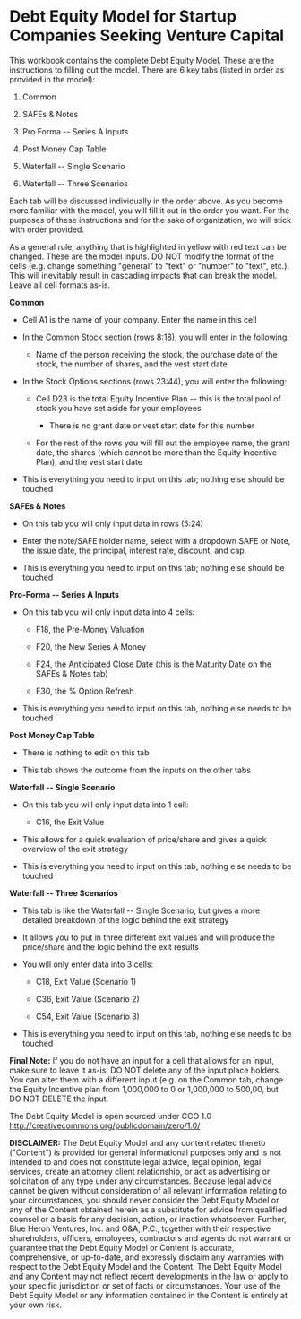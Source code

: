 # Debt Equity Model for Startup Companies Seeking Venture Capital

This workbook contains the complete Debt Equity Model. These are the instructions to filling out the model. There are 6 key tabs (listed in order as provided in the model):

1. Common

2. SAFEs & Notes

3. Pro Forma -- Series A Inputs

4. Post Money Cap Table

5. Waterfall -- Single Scenario

6. Waterfall -- Three Scenarios

Each tab will be discussed individually in the order above. As you become more familiar with the model, you will fill it out in the order you want. For the purposes of these instructions and for the sake of organization, we will stick with order provided.

As a general rule, anything that is highlighted in yellow with red text can be changed. These are the model inputs. DO NOT modify the format of the cells (e.g. change something "general" to "text" or "number" to "text", etc.). This will inevitably result in cascading impacts that can break the model. Leave all cell formats as-is.

**Common**

- Cell A1 is the name of your company. Enter the name in this cell

- In the Common Stock section (rows 8:18), you will enter in the following:

  - Name of the person receiving the stock, the purchase date of the stock, the number of shares, and the vest start date

- In the Stock Options sections (rows 23:44), you will enter the following:

  - Cell D23 is the total Equity Incentive Plan -- this is the total pool of stock you have set aside for your employees
        
      - There is no grant date or vest start date for this number

  - For the rest of the rows you will fill out the employee name, the grant date, the shares (which cannot be more than the Equity Incentive Plan), and the vest start date

- This is everything you need to input on this tab; nothing else should be touched

**SAFEs & Notes**

- On this tab you will only input data in rows (5:24)

- Enter the note/SAFE holder name, select with a dropdown SAFE or Note, the issue date, the principal, interest rate, discount, and cap.

- This is everything you need to input on this tab; nothing else should be touched

**Pro-Forma -- Series A Inputs**

- On this tab you will only input data into 4 cells:

   - F18, the Pre-Money Valuation

   - F20, the New Series A Money

   - F24, the Anticipated Close Date (this is the Maturity Date on the SAFEs & Notes tab)

   - F30, the % Option Refresh

- This is everything you need to input on this tab, nothing else needs to be touched

**Post Money Cap Table**

- There is nothing to edit on this tab

- This tab shows the outcome from the inputs on the other tabs

**Waterfall -- Single Scenario**

- On this tab you will only input data into 1 cell:

   - C16, the Exit Value

- This allows for a quick evaluation of price/share and gives a quick overview of the exit strategy

- This is everything you need to input on this tab, nothing else needs to be touched

**Waterfall -- Three Scenarios**

- This tab is like the Waterfall -- Single Scenario, but gives a more detailed breakdown of the logic behind the exit strategy

- It allows you to put in three different exit values and will produce the price/share and the logic behind the exit results

- You will only enter data into 3 cells:

   - C18, Exit Value (Scenario 1)

   - C36, Exit Value (Scenario 2)

   - C54, Exit Value (Scenario 3)

- This is everything you need to input on this tab, nothing else needs to be touched

**Final Note:** If you do not have an input for a cell that allows for an input, make sure to leave it as-is. DO NOT delete any of the input place holders. You can alter them with a different input (e.g. on the Common tab, change the Equity Incentive plan from 1,000,000 to 0 or 1,000,000 to 500,00, but DO NOT DELETE the input.

The Debt Equity Model is open sourced under CCO 1.0 <http://creativecommons.org/publicdomain/zero/1.0/>

**DISCLAIMER:** The Debt Equity Model and any content related thereto ("Content") is provided for general informational purposes only and is not intended to and does not constitute legal advice, legal opinion, legal services, create an attorney client relationship, or act as advertising or solicitation of any type under any circumstances. Because legal advice cannot be given without consideration of all relevant information relating to your circumstances, you should never consider the Debt Equity Model or any of the Content obtained herein as a substitute for advice from qualified counsel or a basis for any decision, action, or inaction whatsoever. Further, Blue Heron Ventures, Inc. and O&A, P.C., together with their respective shareholders, officers, employees, contractors and agents do not warrant or guarantee that the Debt Equity Model or Content is accurate, comprehensive, or up-to-date, and expressly disclaim any warranties with respect to the Debt Equity Model and the Content. The Debt Equity Model and any Content may not reflect recent developments in the law or apply to your specific jurisdiction or set of facts or circumstances. Your use of the Debt Equity Model or any information contained in the Content is entirely at your own risk.
